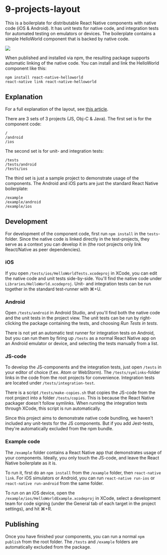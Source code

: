 # 9-projects-layout

This is a boilerplate for distributable React Native components with native code
(iOS & Android). It has unit tests for native code, and integration tests for automated testing
on emulators or devices. The boilerplate contains a simple HelloWorld component that is backed
 by native code.

![](https://storage.googleapis.com/benwixen-site/rn_packages2.png)

When published and installed via npm, the resulting package supports automatic linking of the native 
code. You can install and link the HelloWorld component like this:

    npm install react-native-helloworld
    react-native link react-native-helloworld

## Explanation

For a full explanation of the layout, see 
[this article](https://www.benwixen.com/articles/distributing-react-native-components-with-native-code).

There are 3 sets of 3 projects (JS, Obj-C & Java). The first set is for the component code:

    /
    /android
    /ios

The second set is for unit- and integration tests:

    /tests
    /tests/android
    /tests/ios
    
The third set is just a sample project to demonstrate usage of the components. The Android and iOS
parts are just the standard React Native boilerplate:

    /example
    /example/android
    /example/ios

## Development

For development of the component code, first run `npm install` in the `tests`-folder. Since the 
native code is linked directly in the test-projects, they serve as a context you can develop it in
(the root projects only link React/Native as peer dependencies). 

### iOS

If you open `/tests/ios/HelloWorldTests.xcodeproj` in XCode, you can edit the native code and 
unit tests side-by-side. You'll find the native code under `Libraries/HelloWorld.xcodeproj`. 
Unit- and integration tests can be run together in the standard test-runner with ⌘+U.

### Android

Open `/tests/android` in Android Studio, and you'll find both the native code and the unit tests
in the project view. The unit tests can be run by right-clicking the package containing the tests,
and choosing *Run Tests in tests*.

There is not yet an automatic test runner for integration tests on Android, but you can run them by 
firing up `/tests` as a normal React Native app on an Android emulator or device, and selecting the 
tests  manually from a list.

### JS-code

To develop the JS-components and the integration tests, just open `/tests` in your editor of choice 
(f.ex. Atom or WebStorm). The `/tests/symlinks`-folder links in the code from the root projects
for convenience.
Integration tests are located under `/tests/integration-test`.

There is a script `/tests/make-copies.sh` that copies the JS-code from the root project into a 
folder `/tests/copies`. This is because the React Native packager doesn't follow symlinks. When 
running the integration tests through XCode, this script is run automatically.

Since this project aims to demonstrate native code bundling, we haven't included any unit-tests
for the JS components. But if you add Jest-tests, they're automatically excluded from the npm
bundle.

### Example code

The `/example` folder contains a React Native app that demonstrates usage of your components. 
Ideally, you only touch the JS-code, and leave the React Native 
boilerplate as it is.

To run it, first do an `npm install` from the `/example` folder, then `react-native link`. 
For iOS simulators or Android, you can run `react-native run-ios` or `react-native run-android` 
from the same folder.

To run on an iOS device, open the `/example/ios/HelloWorldExample.xcodeproj` 
in XCode, select a development team for code signing (under the General tab of each target in the
project settings), and hit ⌘+R.

## Publishing

Once you have finished your components, you can run a normal `npm publish` from the root folder. The
`/tests` and `/example` folders are automatically excluded from the package.
